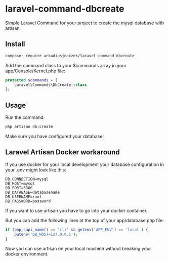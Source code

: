 # laravel-command-dbcreate

Simple Laravel Command for your project to create the mysql database with artisan.

## Install

```bash
composer require arkadiusjonczek/laravel-command-dbcreate
```

Add the command class to your $commands array in your app/Console/Kernel.php file:

```php
protected $commands = [
    Laravel\Commands\DbCreate::class
];
``` 

## Usage

Run the command:

```bash
php artisan db:create
```

Make sure you have configured your database!

## Laravel Artisan Docker workaround

If you use docker for your local development your database configuration in your .env might look like this:

```
DB_CONNECTION=mysql
DB_HOST=mysql
DB_PORT=3306
DB_DATABASE=databasename
DB_USERNAME=root
DB_PASSWORD=password
``` 

If you want to use artisan you have to go into your docker container.

But you can add  the following lines at the top of your app/database.php file:

```php
if (php_sapi_name() == 'cli' && getenv('APP_ENV') == 'local') {
    putenv('DB_HOST=127.0.0.1');
}
```

Now you can use artisan on your local machine without breaking your docker environment.